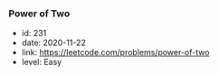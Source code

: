 ### Power of Two

* id: 231
* date: 2020-11-22
* link: https://leetcode.com/problems/power-of-two
* level: Easy
